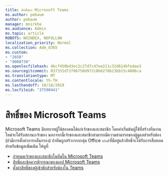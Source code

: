 ```yaml
---
title: สิทธิ์ของ Microsoft Teams
ms.author: pebaum
author: pebaum
manager: mnirkhe
ms.audience: Admin
ms.topic: article
ROBOTS: NOINDEX, NOFOLLOW
localization_priority: Normal
ms.collection: Adm_O365
ms.custom:
- "2658"
- "9000730"
ms.openlocfilehash: 4bcf450b43ec2c27d7c47ee211c32d614bfedae3
ms.sourcegitcommit: 037331d71f06750d972c0b6278b23bb15c4806ca
ms.translationtype: MT
ms.contentlocale: th-TH
ms.lasthandoff: 10/18/2019
ms.locfileid: "37590441"
---
```

# <a name="microsoft-teams-permissions"></a>สิทธิ์ของ Microsoft Teams

Microsoft Teams มีบทบาทผู้ใช้สองคนได้แก่เจ้าของและสมาชิก โดยค่าเริ่มต้นผู้ใช้ที่สร้างทีมงานใหม่จะได้รับสถานะเจ้าของ นอกจากนี้เจ้าของและสมาชิกสามารถมีความสามารถของผู้ดูแลสำหรับช่อง (ถ้ามีการตั้งค่าการกลั่นกรอง) ถ้าทีมถูกสร้างจากกลุ่ม Office ๓๖๕ที่มีอยู่แล้วสิทธิ์จะได้รับการสืบทอด สำหรับข้อมูลเพิ่มเติม ให้ดูที่

- [กำหนดเจ้าของและสมาชิกในทีมใน Microsoft Teams](https://docs.microsoft.com/microsoftteams/assign-roles-permissions)
- [สิทธิ์และข้อควรพิจารณาของแอป Microsoft Teams](https://docs.microsoft.com/microsoftteams/app-permissions)
- [ตั้งค่าสิทธิ์ของผู้เข้าพักสำหรับช่องใน Teams](https://support.office.com/article/4756c468-2746-4bfd-a582-736d55fcc169)
